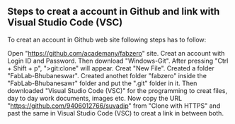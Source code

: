 ## Steps to creat a account in Github and link with Visual Studio Code (VSC) 

To creat an account in Github web site following steps has to follow:

Open "https://github.com/academany/fabzero" site.
Creat an account with Login ID and Password.
Then download "Windows-Git". After pressing "Ctrl + Shift + p", ">git:clone" will appear.
Creat "New File".
Created a folder "FabLab-Bhubaneswar". 
Created anothet folder "fabzero" inside the "FabLab-Bhubanesawr" folder and put the ".git" folder in it.
Then downloaded "Visual Studio Code (VSC)" for the programming to creat files, day to day work documents, images etc.
Now copy the URL "https://github.com/9406012766/suvadip" from "Clone with HTTPS" and past the same in Visual Studio Code (VSC) to creat a link in between both.

